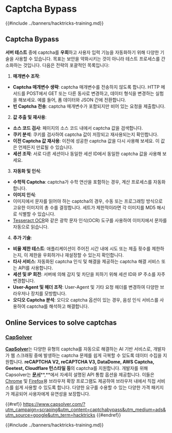 # Captcha Bypass

{{#include ../banners/hacktricks-training.md}}

## Captcha Bypass

**서버 테스트** 중에 captcha를 **우회**하고 사용자 입력 기능을 자동화하기 위해 다양한 기술을 사용할 수 있습니다. 목표는 보안을 약화시키는 것이 아니라 테스트 프로세스를 간소화하는 것입니다. 다음은 전략의 포괄적인 목록입니다:

1. **매개변수 조작**:
- **Captcha 매개변수 생략**: captcha 매개변수를 전송하지 않도록 합니다. HTTP 메서드를 POST에서 GET 또는 다른 동사로 변경하고, 데이터 형식을 변경하는 실험을 해보세요. 예를 들어, 폼 데이터와 JSON 간에 전환합니다.
- **빈 Captcha 전송**: captcha 매개변수가 포함되지만 비어 있는 요청을 제출합니다.
2. **값 추출 및 재사용**:
- **소스 코드 검사**: 페이지의 소스 코드 내에서 captcha 값을 검색합니다.
- **쿠키 분석**: 쿠키를 검사하여 captcha 값이 저장되고 재사용되는지 확인합니다.
- **이전 Captcha 값 재사용**: 이전에 성공한 captcha 값을 다시 사용해 보세요. 이 값은 언제든지 만료될 수 있습니다.
- **세션 조작**: 서로 다른 세션이나 동일한 세션 ID에서 동일한 captcha 값을 사용해 보세요.
3. **자동화 및 인식**:
- **수학적 Captcha**: captcha가 수학 연산을 포함하는 경우, 계산 프로세스를 자동화합니다.
- **이미지 인식**:
- 이미지에서 문자를 읽어야 하는 captcha의 경우, 수동 또는 프로그래밍 방식으로 고유한 이미지의 총 수를 결정합니다. 세트가 제한적이라면 각 이미지를 MD5 해시로 식별할 수 있습니다.
- [Tesseract OCR](https://github.com/tesseract-ocr/tesseract)와 같은 광학 문자 인식(OCR) 도구를 사용하여 이미지에서 문자를 자동으로 읽습니다.
4. **추가 기술**:
- **비율 제한 테스트**: 애플리케이션이 주어진 시간 내에 시도 또는 제출 횟수를 제한하는지, 이 제한을 우회하거나 재설정할 수 있는지 확인합니다.
- **타사 서비스**: 자동화된 captcha 인식 및 해결을 제공하는 captcha 해결 서비스 또는 API를 사용합니다.
- **세션 및 IP 회전**: 서버에 의해 감지 및 차단을 피하기 위해 세션 ID와 IP 주소를 자주 변경합니다.
- **User-Agent 및 헤더 조작**: User-Agent 및 기타 요청 헤더를 변경하여 다양한 브라우저나 장치를 모방합니다.
- **오디오 Captcha 분석**: 오디오 captcha 옵션이 있는 경우, 음성 인식 서비스를 사용하여 captcha를 해석하고 해결합니다.

## Online Services to solve captchas

### [CapSolver](https://www.capsolver.com/?utm_source=google&utm_medium=ads&utm_campaign=scraping&utm_term=hacktricks&utm_content=captchabypass)

[**CapSolver**](https://www.capsolver.com/?utm_source=google&utm_medium=ads&utm_campaign=scraping&utm_term=hacktricks&utm_content=captchabypass)는 다양한 유형의 captcha를 자동으로 해결하는 AI 기반 서비스로, 개발자가 웹 스크래핑 중에 발생하는 captcha 문제를 쉽게 극복할 수 있도록 데이터 수집을 지원합니다. **reCAPTCHA V2, reCAPTCHA V3, DataDome, AWS Captcha, Geetest, Cloudflare 턴스타일 등**의 captcha를 지원합니다. 개발자를 위해 Capsolver는 [**문서**](https://docs.capsolver.com/?utm_source=github&utm_medium=banner_github&utm_campaign=fcsrv)**,**에서 자세히 설명된 API 통합 옵션을 제공합니다. 이들은 [Chrome](https://chromewebstore.google.com/detail/captcha-solver-auto-captc/pgojnojmmhpofjgdmaebadhbocahppod) 및 [Firefox](https://addons.mozilla.org/es/firefox/addon/capsolver-captcha-solver/)용 브라우저 확장 프로그램도 제공하여 브라우저 내에서 직접 서비스를 쉽게 사용할 수 있도록 합니다. 다양한 요구를 수용할 수 있는 다양한 가격 패키지가 제공되어 사용자에게 유연성을 보장합니다.

{{#ref}}
https://www.capsolver.com/?utm_campaign=scraping&utm_content=captchabypass&utm_medium=ads&utm_source=google&utm_term=hacktricks
{{#endref}}

{{#include ../banners/hacktricks-training.md}}
